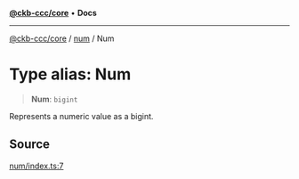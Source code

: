 [**@ckb-ccc/core**](README.md) • **Docs**

***

[@ckb-ccc/core](README.md) / [num](num.md) / Num

# Type alias: Num

> **Num**: `bigint`

Represents a numeric value as a bigint.

## Source

[num/index.ts:7](https://github.com/SpectreMercury/ccc/blob/1b34760fdeb60ebebc0a7e641c12ef11dff1e7d0/packages/core/src/num/index.ts#L7)
